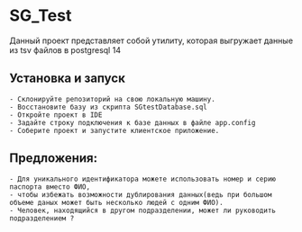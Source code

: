 # SG_Test
Данный проект представляет собой утилиту, которая выгружает данные из tsv файлов в postgresql 14
## Установка и запуск

    - Склонируйте репозиторий на свою локальную машину.
    - Восстановите базу из скрипта SGtestDatabase.sql
    - Откройте проект в IDE
    - Задайте строку подключения к базе данных в файле app.config
    - Соберите проект и запустите клиентское приложение.
## Предложения:

    - Для уникального идентификатора можете использовать номер и серию паспорта вместо ФИО, 
    - чтобы избежать возможности дублирования данных(ведь при большом объеме даных может быть несколько людей с одним ФИО).
    - Человек, находящийся в другом подразделении, может ли руководить подразделением ?
